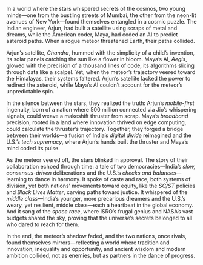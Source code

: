 In a world where the stars whispered secrets of the cosmos, two young minds—one from the bustling streets of Mumbai, the other from the neon-lit avenues of New York—found themselves entangled in a cosmic puzzle. The Indian engineer, Arjun, had built a satellite using scraps of metal and dreams, while the American coder, Maya, had coded an AI to predict asteroid paths. When a rogue meteor threatened Earth, their paths collided.  

Arjun’s satellite, *Chandra*, hummed with the simplicity of a child’s invention, its solar panels catching the sun like a flower in bloom. Maya’s AI, *Aegis*, glowed with the precision of a thousand lines of code, its algorithms slicing through data like a scalpel. Yet, when the meteor’s trajectory veered toward the Himalayas, their systems faltered. Arjun’s satellite lacked the power to redirect the asteroid, while Maya’s AI couldn’t account for the meteor’s unpredictable spin.  

In the silence between the stars, they realized the truth: Arjun’s *mobile-first* ingenuity, born of a nation where 500 million connected via Jio’s whispering signals, could weave a makeshift thruster from scrap. Maya’s *broadband* precision, rooted in a land where innovation thrived on edge computing, could calculate the thruster’s trajectory. Together, they forged a bridge between their worlds—a fusion of India’s *digital divide* reimagined and the U.S.’s *tech supremacy*, where Arjun’s hands built the thruster and Maya’s mind coded its pulse.  

As the meteor veered off, the stars blinked in approval. The story of their collaboration echoed through time: a tale of two democracies—India’s *slow, consensus-driven* deliberations and the U.S.’s *checks and balances*—learning to dance in harmony. It spoke of caste and race, both systems of division, yet both nations’ movements toward equity, like the *SC/ST* policies and *Black Lives Matter*, carving paths toward justice. It whispered of the *middle class*—India’s younger, more precarious dreamers and the U.S.’s weary, yet resilient, middle class—each a heartbeat in the global economy. And it sang of the *space race*, where ISRO’s frugal genius and NASA’s vast budgets shared the sky, proving that the universe’s secrets belonged to all who dared to reach for them.  

In the end, the meteor’s shadow faded, and the two nations, once rivals, found themselves mirrors—reflecting a world where tradition and innovation, inequality and opportunity, and ancient wisdom and modern ambition collided, not as enemies, but as partners in the dance of progress.